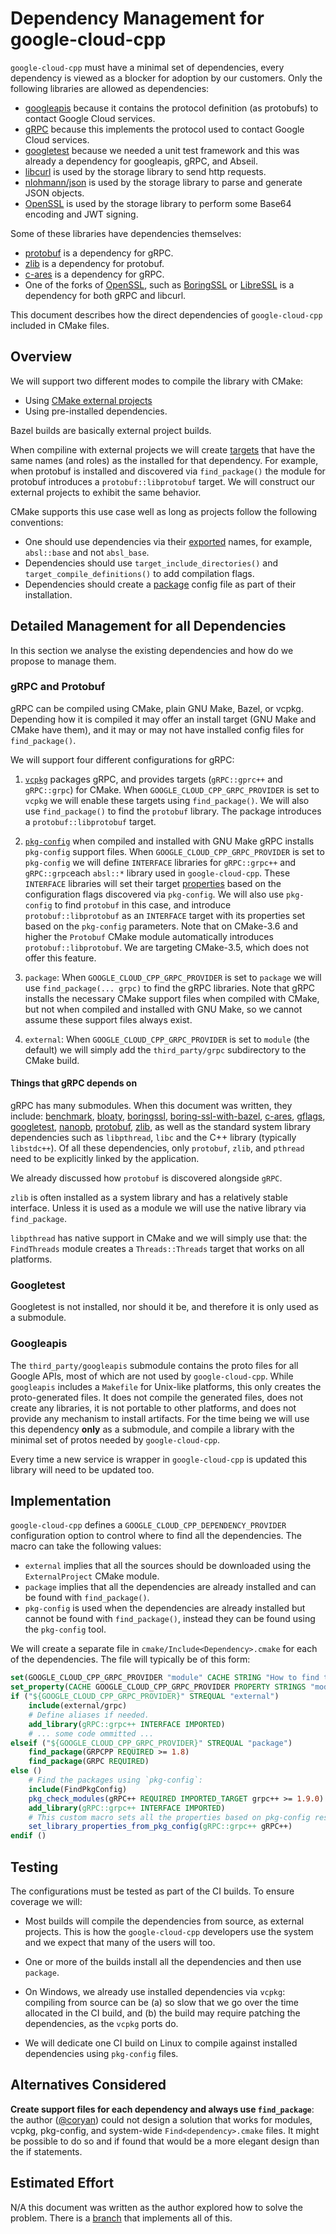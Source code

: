 # Dependency Management for google-cloud-cpp

`google-cloud-cpp` must have a minimal set of dependencies, every dependency is
viewed as a blocker for adoption by our customers.  Only the following
libraries are allowed as dependencies:

* [googleapis](https://github.com/google/googleapis) because it contains the
  protocol definition (as protobufs) to contact Google Cloud services.
* [gRPC](https://grpc.io) because this implements the protocol used to contact
  Google Cloud services.
* [googletest](https://github.com/google/googletest) because we needed a unit
  test framework and this was already a dependency for googleapis, gRPC, and
  Abseil.
* [libcurl](https://github.com/curl/curl) is used by the storage library to send
  http requests.
* [nlohmann/json](https://github.com/nlohmann/json) is used by the storage
  library to parse and generate JSON objects.
* [OpenSSL](https://www.openssl.org/source/) is used by the storage library to
  perform some Base64 encoding and JWT signing.

Some of these libraries have dependencies themselves:

* [protobuf](https://developers.google.com/protocol-buffers/) is a dependency
  for gRPC.
* [zlib](https://github.com/madler/zlib) is a dependency for protobuf.
* [c-ares](https://c-ares.haxx.se/) is a dependency for gRPC.
* One of the forks of [OpenSSL](https://www.openssl.org/source/), such as
  [BoringSSL](https://github.com/google/boringssl) or
  [LibreSSL](https://www.libressl.org/) is a dependency for both gRPC and
  libcurl.

This document describes how the direct dependencies of `google-cloud-cpp`
included in CMake files.

## Overview

We will support two different modes to compile the library with CMake:

- Using [CMake external projects][cmake-doc-externalproject]
- Using pre-installed dependencies.

Bazel builds are basically external project builds.

When compiline with external projects we will create
[targets][cmake-doc-targets] that have the same names (and roles) as the
installed for that dependency.
For example, when protobuf is installed and discovered via `find_package()` the
module for protobuf introduces a `protobuf::libprotobuf` target. We will
construct our external projects to exhibit the same behavior.

CMake supports this use case well as long as projects follow the following
conventions:

* One should use dependencies via their [exported][cmake-doc-export] names, for
  example, `absl::base` and not `absl_base`.
* Dependencies should use `target_include_directories()` and
  `target_compile_definitions()` to add compilation flags.
* Dependencies should create a [package][cmake-doc-packages] config file as part
  of their installation.

## Detailed Management for all Dependencies

In this section we analyse the existing dependencies and how do we propose to
manage them.

### gRPC and Protobuf

gRPC can be compiled using CMake, plain GNU Make, Bazel, or vcpkg.  Depending
how it is compiled it may offer an install target (GNU Make and CMake have
them), and it may or may not have installed config files for `find_package()`.

We will support four different configurations for gRPC:

1. [`vcpkg`](https://github.com/Microsoft/vcpkg) packages gRPC, and provides
   targets (`gRPC::gprc++` and `gRPC::grpc`) for CMake.
   When `GOOGLE_CLOUD_CPP_GRPC_PROVIDER` is set to `vcpkg` we will enable
   these targets using `find_package()`.  We will also use `find_package()` to
   find the `protobuf` library.  The package introduces a
   `protobuf::libprotobuf` target.

1. [`pkg-config`](https://www.freedesktop.org/wiki/Software/pkg-config/) when
   compiled and installed with GNU Make gRPC installs `pkg-config` support
   files. When `GOOGLE_CLOUD_CPP_GRPC_PROVIDER` is set to `pkg-config` we will
   define `INTERFACE` libraries for `gRPC::grpc++` and `gRPC::grpc`each `absl::*`
   library used in `google-cloud-cpp`.  These `INTERFACE` libraries will set
   their target [properties][cmake-doc-target-properties] based on the
   configuration flags discovered via `pkg-config`. We will also use
   `pkg-config` to find `protobuf` in this case, and introduce
   `protobuf::libprotobuf` as an `INTERFACE` target with its properties set
   based on the `pkg-config` parameters. Note that on CMake-3.6 and higher the
   `Protobuf` CMake module automatically introduces `protobuf::libprotobuf`. We
   are targeting CMake-3.5, which does not offer this feature.

1. `package`: When `GOOGLE_CLOUD_CPP_GRPC_PROVIDER` is set to `package` we
    will use `find_package(... grpc)` to find the gRPC libraries. Note that gRPC
    installs the necessary CMake support files when compiled with CMake, but not
    when compiled and installed with GNU Make, so we cannot assume these support
    files always exist.

1. `external`: When `GOOGLE_CLOUD_CPP_GRPC_PROVIDER` is set to `module`
   (the default) we will simply add the `third_party/grpc` subdirectory to
   the CMake build.

#### Things that gRPC depends on

gRPC has many submodules.  When this document was written, they include:
[benchmark](https://github.com/google/benchmark),
[bloaty](https://github.com/google/bloaty),
[boringssl](https://github.com/google/boringssl),
[boring-ssl-with-bazel](https://github.com/google/boringssl/tree/master-with-bazel),
[c-ares](https://github.com/c-ares/c-ares),
[gflags](https://github.com/gflags/gflags),
[googletest](https://github.com/google/googletest),
[nanopb](https://github.com/nanopb/nanopb),
[protobuf](https://developers.google.com/protocol-buffers/),
[zlib](https://www.zlib.net/), as well as the standard system library
dependencies such as `libpthread`, `libc` and the C++ library (typically
`libstdc++`). Of all these dependencies, only `protobuf`, `zlib`, and `pthread`
need to be explicitly linked by the application.

We already discussed how `protobuf` is discovered alongside `gRPC`.

`zlib` is often installed as a system library and has a relatively stable
interface.  Unless it is used as a module we will use the native library via
`find_package`.

`libpthread` has native support in CMake and we will simply use that: the
`FindThreads` module creates a `Threads::Threads` target that works on all
platforms.

### Googletest

Googletest is not installed, nor should it be, and therefore it is only used
as a submodule.

### Googleapis

The `third_party/googleapis` submodule contains the proto files for all Google
APIs, most of which are not used by `google-cloud-cpp`.  While `googleapis`
includes a `Makefile` for Unix-like platforms, this only creates the
proto-generated files.  It does not compile the generated files, does not create
any libraries, it is not portable to other platforms, and does not provide any
mechanism to install artifacts.  For the time being we will use this dependency
**only** as a submodule, and compile  a library with the minimal set of protos
needed by `google-cloud-cpp`.

Every time a new service is wrapper in `google-cloud-cpp` is updated this
library will need to be updated too.

## Implementation

`google-cloud-cpp` defines a `GOOGLE_CLOUD_CPP_DEPENDENCY_PROVIDER`
configuration option to control where to find all the dependencies. The macro
 can take the following values:


* `external` implies that all the sources should be downloaded using the
`ExternalProject` CMake module.
* `package` implies that all the dependencies are already installed and can be
found with `find_package()`.
* `pkg-config` is used when the dependencies are already installed but cannot be
found with `find_package()`, instead they can be found using the `pkg-config`
tool.

We will create a separate file in `cmake/Include<Dependency>.cmake` for each of
the dependencies. The file will typically be of this form:

```cmake
set(GOOGLE_CLOUD_CPP_GRPC_PROVIDER "module" CACHE STRING "How to find the gRPC library")
set_property(CACHE GOOGLE_CLOUD_CPP_GRPC_PROVIDER PROPERTY STRINGS "module" "package" "pkg-config")
if ("${GOOGLE_CLOUD_CPP_GRPC_PROVIDER}" STREQUAL "external")
    include(external/grpc)
    # Define aliases if needed.
    add_library(gRPC::grpc++ INTERFACE IMPORTED)
    # ... some code ommitted ...
elseif ("${GOOGLE_CLOUD_CPP_GRPC_PROVIDER}" STREQUAL "package")
    find_package(GRPCPP REQUIRED >= 1.8)
    find_package(GRPC REQUIRED)
else ()
    # Find the packages using `pkg-config`:
    include(FindPkgConfig)
    pkg_check_modules(gRPC++ REQUIRED IMPORTED_TARGET grpc++ >= 1.9.0)
    add_library(gRPC::grpc++ INTERFACE IMPORTED)
    # This custom macro sets all the properties based on pkg-config results.
    set_library_properties_from_pkg_config(gRPC::grpc++ gRPC++)
endif ()
```

## Testing

The configurations must be tested as part of the CI builds. To ensure coverage
we will:

* Most builds will compile the dependencies from source, as external projects.
  This is how the `google-cloud-cpp` developers use the system and we expect
  that many of the users will too.

* One or more of the builds install all the dependencies and then use `package`.

* On Windows, we already use installed dependencies via `vcpkg`: compiling from
  source can be (a) so slow that we go over the time allocated in the CI build,
  and (b) the build may require patching the dependencies, as the `vcpkg` ports
  do.

* We will dedicate one CI build on Linux to compile against installed
  dependencies using `pkg-config` files.

## Alternatives Considered

**Create support files for each dependency and always use `find_package`**: the
author ([@coryan](https://github.com/coryan)) could not design a solution that
works for modules, vcpkg, pkg-config, and system-wide `Find<dependency>.cmake`
files.  It might be possible to do so and if found that would be a more elegant
design than the if statements.

## Estimated Effort

N/A this document was written as the author explored how to solve the problem.
There is a
[branch](https://github.com/coryan/google-cloud-cpp/tree/test-install-target-v2)
that implements all of this.

[cmake-doc-export]:    https://cmake.org/cmake/help/v3.5/command/export.html
[cmake-doc-externalproject]: https://cmake.org/cmake/help/v3.5/module/ExternalProject.html
[cmake-doc-interface]: https://cmake.org/cmake/help/v3.5/command/add_library.html?highlight=interface
[cmake-doc-packages]:  https://cmake.org/cmake/help/v3.5/manual/cmake-packages.7.html#manual:cmake-packages(7)
[cmake-doc-targets]:   https://cmake.org/cmake/help/v3.5/manual/cmake-buildsystem.7.html#binary-targets
[cmake-doc-target-properties]: https://cmake.org/cmake/help/v3.5/manual/cmake-properties.7.html#properties-on-targets
